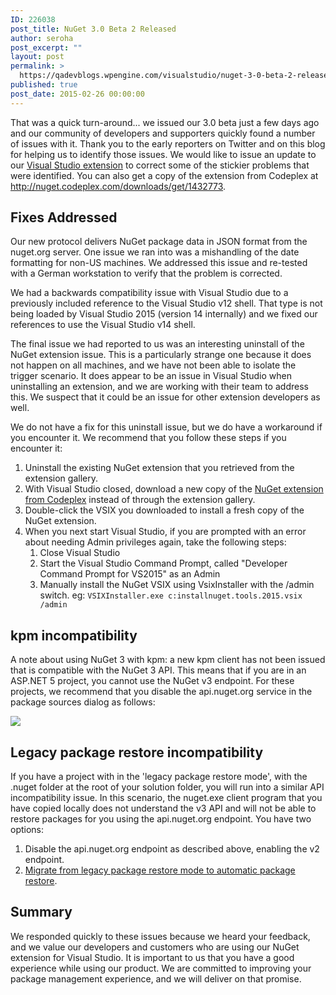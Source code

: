 ```yaml
---
ID: 226038
post_title: NuGet 3.0 Beta 2 Released
author: seroha
post_excerpt: ""
layout: post
permalink: >
  https://qadevblogs.wpengine.com/visualstudio/nuget-3-0-beta-2-released/
published: true
post_date: 2015-02-26 00:00:00
---
```

That was a quick turn-around... we issued our 3.0 beta just a few days ago and our community of developers and supporters quickly found a number of issues with it. Thank you to the early reporters on Twitter and on this blog for helping us to identify those issues. We would like to issue an update to our [Visual Studio extension][1] to correct some of the stickier problems that were identified. You can also get a copy of the extension from Codeplex at <http://nuget.codeplex.com/downloads/get/1432773>.

## Fixes Addressed

Our new protocol delivers NuGet package data in JSON format from the nuget.org server. One issue we ran into was a mishandling of the date formatting for non-US machines. We addressed this issue and re-tested with a German workstation to verify that the problem is corrected.

We had a backwards compatibility issue with Visual Studio due to a previously included reference to the Visual Studio v12 shell. That type is not being loaded by Visual Studio 2015 (version 14 internally) and we fixed our references to use the Visual Studio v14 shell.

The final issue we had reported to us was an interesting uninstall of the NuGet extension issue. This is a particularly strange one because it does not happen on all machines, and we have not been able to isolate the trigger scenario. It does appear to be an issue in Visual Studio when uninstalling an extension, and we are working with their team to address this. We suspect that it could be an issue for other extension developers as well.

We do not have a fix for this uninstall issue, but we do have a workaround if you encounter it. We recommend that you follow these steps if you encounter it:

1.  Uninstall the existing NuGet extension that you retrieved from the extension gallery.
2.  With Visual Studio closed, download a new copy of the [NuGet extension from Codeplex][2] instead of through the extension gallery.
3.  Double-click the VSIX you downloaded to install a fresh copy of the NuGet extension.
4.  When you next start Visual Studio, if you are prompted with an error about needing Admin privileges again, take the following steps: 
    1.  Close Visual Studio
    2.  Start the Visual Studio Command Prompt, called "Developer Command Prompt for VS2015" as an Admin
    3.  Manually install the NuGet VSIX using VsixInstaller with the /admin switch. eg: `VSIXInstaller.exe c:installnuget.tools.2015.vsix /admin`

## kpm incompatibility

A note about using NuGet 3 with kpm: a new kpm client has not been issued that is compatible with the NuGet 3 API. This means that if you are in an ASP.NET 5 project, you cannot use the NuGet v3 endpoint. For these projects, we recommend that you disable the api.nuget.org service in the package sources dialog as follows:

![][3]

## Legacy package restore incompatibility

If you have a project with in the 'legacy package restore mode', with the .nuget folder at the root of your solution folder, you will run into a similar API incompatibility issue. In this scenario, the nuget.exe client program that you have copied locally does not understand the v3 API and will not be able to restore packages for you using the api.nuget.org endpoint. You have two options:

1.  Disable the api.nuget.org endpoint as described above, enabling the v2 endpoint.
2.  [Migrate from legacy package restore mode to automatic package restore][4]. 

## Summary

We responded quickly to these issues because we heard your feedback, and we value our developers and customers who are using our NuGet extension for Visual Studio. It is important to us that you have a good experience while using our product. We are committed to improving your package management experience, and we will deliver on that promise.

 [1]: https://visualstudiogallery.msdn.microsoft.com/5d345edc-2e2d-4a9c-b73b-d53956dc458d,
 [2]: http://nuget.codeplex.com/downloads/get/1432773
 [3]: https://devblogs.microsoft.com/nuget/wp-content/uploads/sites/49/2019/05/config.png
 [4]: http://docs.nuget.org/consume/package-restore/migrating-to-automatic-package-restore